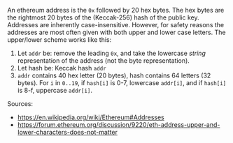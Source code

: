 An ethereum address is the `0x` followed by 20 hex bytes.
The hex bytes are the rightmost 20 bytes of the (Keccak-256) hash of the public key.
Addresses are inherently case-insensitive.
However, for safety reasons the addresses are most often given with both upper and lower case letters.
The upper/lower scheme works like this:
1. Let `addr` be: remove the leading `0x`, and take the lowercase *string* representation of the address (not the byte representation).
2. Let hash be: Keccak hash `addr`
3. `addr` contains 40 hex letter (20 bytes), hash contains 64 letters (32 bytes). For `i` in `0..19`, if `hash[i]` is 0-7, lowercase `addr[i]`, and if `hash[i]` is 8-f, uppercase `addr[i]`.

Sources:
- https://en.wikipedia.org/wiki/Ethereum#Addresses
- https://forum.ethereum.org/discussion/9220/eth-address-upper-and-lower-characters-does-not-matter
